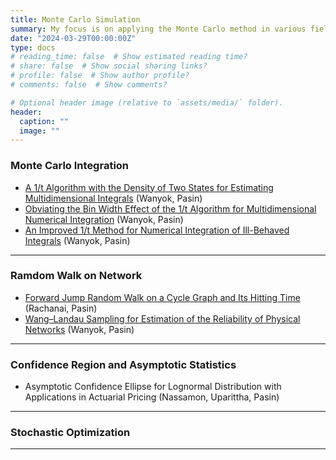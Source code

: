 ```yaml
---
title: Monte Carlo Simulation
summary: My focus is on applying the Monte Carlo method in various fields, with an emphasis on improving and developing novel approaches.
date: "2024-03-29T00:00:00Z"
type: docs
# reading_time: false  # Show estimated reading time?
# share: false  # Show social sharing links?
# profile: false  # Show author profile?
# comments: false  # Show comments?

# Optional header image (relative to `assets/media/` folder).
header:
  caption: ""
  image: ""
---
```


<div style="font-size: 14px;">
  
### Monte Carlo Integration

- [A 1/t Algorithm with the Density of Two States for Estimating Multidimensional Integrals](https://www.sciencedirect.com/science/article/abs/pii/S0010465517302060) (Wanyok, Pasin)
- [Obviating the Bin Width Effect of the 1/t Algorithm for Multidimensional Numerical Integration](https://www.sciencedirect.com/science/article/abs/pii/S0168927415001373) (Wanyok, Pasin)
- [An Improved 1/t Method for Numerical Integration of Ill-Behaved Integrals](https://www.researchgate.net/profile/Wanyok-Atisattapong/publication/280941144_An_improved_1t_method_for_numerical_integration_of_ill-behaved_integrals/links/55cd860908aeeaab209b5424/An-improved-1-t-method-for-numerical-integration-of-ill-behaved-integrals.pdf) (Wanyok, Pasin)

___

### Ramdom Walk on Network

- [Forward Jump Random Walk on a Cycle Graph and Its Hitting Time](https://ph02.tci-thaijo.org/index.php/SciTechAsia/article/view/251338) (Rachanai, Pasin)
- [Wang–Landau Sampling for Estimation of the Reliability of Physical Networks](https://www.sciencedirect.com/science/article/abs/pii/S0010465521000059) (Wanyok, Pasin)
___

### Confidence Region and Asymptotic Statistics

- Asymptotic Confidence Ellipse for Lognormal Distribution with Applications in Actuarial Pricing (Nassamon, Uparittha, Pasin)
___

### Stochastic Optimization


___

</div>
